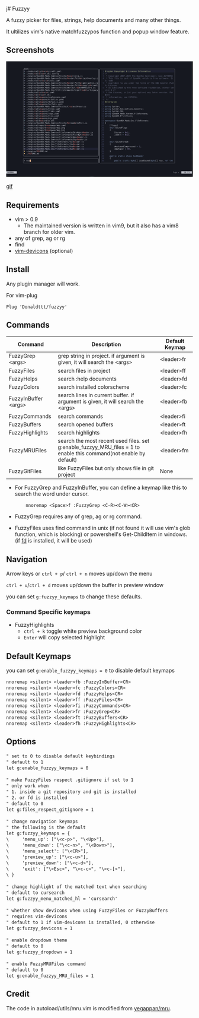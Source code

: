 j# Fuzzyy

A fuzzy picker for files, strings, help documents and many other things.

It ultilizes vim's native matchfuzzypos function and popup window feature.

## Screenshots

![screenshot](https://github.com/Donaldttt/resources/blob/main/fuzzyy/demo.png)

[gif](https://github.com/Donaldttt/resources/blob/main/fuzzyy/demo.gif)

## Requirements

- vim > 0.9
    - The maintained version is written in vim9, but it also has a vim8 branch for older vim.
- any of grep, ag or rg
- find
- [vim-devicons](https://github.com/ryanoasis/vim-devicons) (optional)

## Install

Any plugin manager will work.

For vim-plug
```vim
Plug 'Donaldttt/fuzzyy'
```

## Commands

| Command         | Description                    | Default Keymap |
| ---             | ---                            | ---            |
| FuzzyGrep \<args> | grep string in project. if argument is given, it will search the \<args> | \<leader>fr    |
| FuzzyFiles      | search files in project        | \<leader>ff    |
| FuzzyHelps      | search :help documents         | \<leader>fd    |
| FuzzyColors     | search installed colorscheme   | \<leader>fc    |
| FuzzyInBuffer  \<args> | search lines in current buffer. if argument is given, it will search the \<args> | \<leader>fb    |
| FuzzyCommands   | search commands                | \<leader>fi    |
| FuzzyBuffers    | search opened buffers          | \<leader>ft    |
| FuzzyHighlights | search highlights              | \<leader>fh    |
| FuzzyMRUFiles | search the most recent used files. set g:enable_fuzzyy_MRU_files = 1 to enable this command(not enable by default)    | \<leader>fm    |
| FuzzyGitFiles |  like FuzzyFiles but only shows file in git project  | None    |

- For FuzzyGrep and FuzzyInBuffer, you can define a keymap like this to search the
word under cursor.
    ```vim
        nnoremap <Space>f :FuzzyGrep <C-R><C-W><CR>
    ```
- FuzzyGrep requires any of grep, ag or rg command.

- FuzzyFiles uses find command in unix (if not found it will use vim's glob function,
 which is blocking) or powershell's Get-ChildItem in windows.
(if [fd](https://github.com/sharkdp/fd) is installed, it will be used)

## Navigation

Arrow keys or `ctrl + p`/ `ctrl + n` moves up/down the menu

`ctrl + u`/`ctrl + d` moves up/down the buffer in preview window

you can set `g:fuzzyy_keymaps` to change these defaults.

### Command Specific keymaps
- FuzzyHighlights
    - `ctrl + k` toggle white preview background color
    - `Enter` will copy selected highlight

## Default Keymaps

you can set `g:enable_fuzzyy_keymaps = 0` to disable default keymaps

```vim
nnoremap <silent> <leader>fb :FuzzyInBuffer<CR>
nnoremap <silent> <leader>fc :FuzzyColors<CR>
nnoremap <silent> <leader>fd :FuzzyHelps<CR>
nnoremap <silent> <leader>ff :FuzzyFiles<CR>
nnoremap <silent> <leader>fi :FuzzyCommands<CR>
nnoremap <silent> <leader>fr :FuzzyGrep<CR>
nnoremap <silent> <leader>ft :FuzzyBuffers<CR>
nnoremap <silent> <leader>fh :FuzzyHighlights<CR>
```

## Options

```vim
" set to 0 to disable default keybindings
" default to 1
let g:enable_fuzzyy_keymaps = 0

" make FuzzyFiles respect .gitignore if set to 1
" only work when
" 1. inside a git repository and git is installed
" 2. or fd is installed
" default to 0
let g:files_respect_gitignore = 1

" change navigation keymaps
" the following is the default
let g:fuzzyy_keymaps = {
\     'menu_up': ["\<c-p>", "\<Up>"],
\     'menu_down': ["\<c-n>", "\<Down>"],
\     'menu_select': ["\<CR>"],
\     'preview_up': ["\<c-u>"],
\     'preview_down': ["\<c-d>"],
\     'exit': ["\<Esc>", "\<c-c>", "\<c-[>"],
\ }

" change highlight of the matched text when searching
" default to cursearch
let g:fuzzyy_menu_matched_hl = 'cursearch'

" whether show devicons when using FuzzyFiles or FuzzyBuffers
" requires vim-devicons
" default to 1 if vim-devicons is installed, 0 otherwise
let g:fuzzyy_devicons = 1

" enable dropdown theme
" default to 0
let g:fuzzyy_dropdown = 1

" enable FuzzyMRUFiles command
" default to 0
let g:enable_fuzzyy_MRU_files = 1

```

## Credit

The code in autoload/utils/mru.vim is modified from [yegappan/mru](https://github.com/yegappan/mru).
